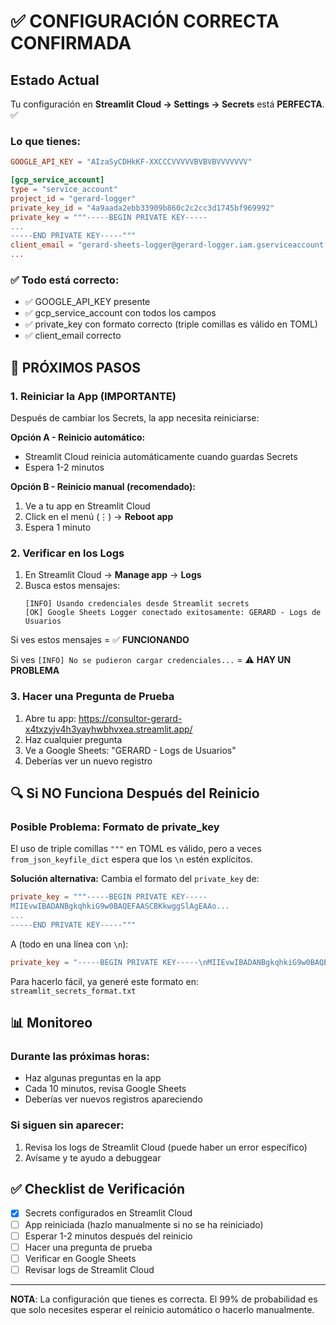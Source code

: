 # ✅ CONFIGURACIÓN CORRECTA CONFIRMADA

## Estado Actual

Tu configuración en **Streamlit Cloud → Settings → Secrets** está **PERFECTA**. ✅

### Lo que tienes:
```toml
GOOGLE_API_KEY = "AIzaSyCDHkKF-XXCCCVVVVVBVBVBVVVVVVV"

[gcp_service_account]
type = "service_account"
project_id = "gerard-logger"
private_key_id = "4a9aada2ebb33909b860c2c2cc3d1745bf969992"
private_key = """-----BEGIN PRIVATE KEY-----
...
-----END PRIVATE KEY-----"""
client_email = "gerard-sheets-logger@gerard-logger.iam.gserviceaccount.com"
...
```

### ✅ Todo está correcto:
- ✅ GOOGLE_API_KEY presente
- ✅ gcp_service_account con todos los campos
- ✅ private_key con formato correcto (triple comillas es válido en TOML)
- ✅ client_email correcto

## 🎯 PRÓXIMOS PASOS

### 1. Reiniciar la App (IMPORTANTE)
Después de cambiar los Secrets, la app necesita reiniciarse:

**Opción A - Reinicio automático:**
- Streamlit Cloud reinicia automáticamente cuando guardas Secrets
- Espera 1-2 minutos

**Opción B - Reinicio manual (recomendado):**
1. Ve a tu app en Streamlit Cloud
2. Click en el menú (⋮) → **Reboot app**
3. Espera 1 minuto

### 2. Verificar en los Logs
1. En Streamlit Cloud → **Manage app** → **Logs**
2. Busca estos mensajes:
   ```
   [INFO] Usando credenciales desde Streamlit secrets
   [OK] Google Sheets Logger conectado exitosamente: GERARD - Logs de Usuarios
   ```

Si ves estos mensajes = ✅ **FUNCIONANDO**

Si ves `[INFO] No se pudieron cargar credenciales...` = ⚠️ **HAY UN PROBLEMA**

### 3. Hacer una Pregunta de Prueba
1. Abre tu app: https://consultor-gerard-x4txzyjv4h3yayhwbhvxea.streamlit.app/
2. Haz cualquier pregunta
3. Ve a Google Sheets: "GERARD - Logs de Usuarios"
4. Deberías ver un nuevo registro

## 🔍 Si NO Funciona Después del Reinicio

### Posible Problema: Formato de private_key
El uso de triple comillas `"""` en TOML es válido, pero a veces `from_json_keyfile_dict` espera que los `\n` estén explícitos.

**Solución alternativa:**
Cambia el formato del `private_key` de:
```toml
private_key = """-----BEGIN PRIVATE KEY-----
MIIEvwIBADANBgkqhkiG9w0BAQEFAASCBKkwggSlAgEAAo...
...
-----END PRIVATE KEY-----"""
```

A (todo en una línea con `\n`):
```toml
private_key = "-----BEGIN PRIVATE KEY-----\nMIIEvwIBADANBgkqhkiG9w0BAQEFAASCBKkwggSlAgEAAo...\n...\n-----END PRIVATE KEY-----\n"
```

Para hacerlo fácil, ya generé este formato en: `streamlit_secrets_format.txt`

## 📊 Monitoreo

### Durante las próximas horas:
- Haz algunas preguntas en la app
- Cada 10 minutos, revisa Google Sheets
- Deberías ver nuevos registros apareciendo

### Si siguen sin aparecer:
1. Revisa los logs de Streamlit Cloud (puede haber un error específico)
2. Avísame y te ayudo a debuggear

## ✅ Checklist de Verificación

- [x] Secrets configurados en Streamlit Cloud
- [ ] App reiniciada (hazlo manualmente si no se ha reiniciado)
- [ ] Esperar 1-2 minutos después del reinicio
- [ ] Hacer una pregunta de prueba
- [ ] Verificar en Google Sheets
- [ ] Revisar logs de Streamlit Cloud

---

**NOTA**: La configuración que tienes es correcta. El 99% de probabilidad es que solo necesites esperar el reinicio automático o hacerlo manualmente.
